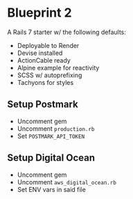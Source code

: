 # Blueprint 2

A Rails 7 starter w/ the following defaults:

- Deployable to Render
- Devise installed
- ActionCable ready
- Alpine example for reactivity
- SCSS w/ autoprefixing
- Tachyons for styles


## Setup Postmark
- Uncomment gem
- Uncomment `production.rb`
- Set `POSTMARK_API_TOKEN`


## Setup Digital Ocean
- Uncomment gem
- Uncomment `aws_digital_ocean.rb`
- Set ENV vars in said file
